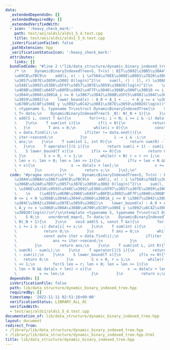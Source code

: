 ```yaml
---
data:
  _extendedDependsOn: []
  _extendedRequiredBy: []
  _extendedVerifiedWith:
  - icon: ':heavy_check_mark:'
    path: test/aoj/alds1/alds1_5_d.test.cpp
    title: test/aoj/alds1/alds1_5_d.test.cpp
  _isVerificationFailed: false
  _pathExtension: hpp
  _verificationStatusIcon: ':heavy_check_mark:'
  attributes:
    links: []
  bundledCode: "#line 2 \"lib/data_structure/dynamic_binary_indexed_tree.hpp\"\n\n\
    /* \n    DynamicBinaryIndexedTree<S, T>(n) : BIT\u3092\u30B5\u30A4\u30BAn\u3067\
    \u69CB\u7BC9\n    add(i, x) : i \u756A\u76EE\u306E\u8981\u7D20\u306B\u52A0\u7B97\
    \u3057\u307E\u3059\u3002 O(log(n)^2)\n    sum(l, r) : [l, r) \u306E\u533A\u9593\
    \u548C\u3092\u53D6\u5F97\u3057\u307E\u3059\u3002O(log(n)^2)\n    \n    (\u4EE5\
    \u4E0B\u306E\u6A5F\u80FD\u3092\u4F7F\u3046\u306B\u306F\u30010 <= i < N \u306B\u304A\
    \u3044\u3066\u3001A_i >= 0 \u3067\u3042\u308B\u5FC5\u8981\u304C\u3042\u308A\u307E\
    \u3059\u3002)\n    lower_bound(x) : A_0 + A_1 + ... + A_y >= x \u3068\u306A\u308B\
    \u6700\u5C0F\u306E y \u3092\u6C42\u3081\u307E\u3059\u3002O(log(n))\n*/\n\ntemplate\
    \ <typename S, typename T>\nstruct DynamicBinaryIndexedTree{\n    S N;\n    unordered_map<S,\
    \ T> data;\n    DynamicBinaryIndexedTree(S _N): N(_N + 1){\n    }\n\n    void\
    \ add(S i, const T &x){\n        for(++i; i < N; i += i & -i) data[i] += x;\n\
    \    }\n\n    T sum(int i){\n        if(i < 0){\n            return 0;\n     \
    \   }\n        T ans = 0;\n        while(i > 0){\n            const auto iter\
    \ = data.find(i);\n            if(iter != data.end()){\n                ans +=\
    \ iter->second;\n            }\n            i -= i & -i;\n        }\n        return\
    \ ans;\n    }\n\n    T sum(int L, int R){\n        return sum(R) - sum(L);\n \
    \   }\n\n    T operator[](S i){\n        return sum(i + 1) - sum(i);\n    }\n\n\
    \    S lower_bound(T x){\n        if(x <= 0){\n            return 0;\n       \
    \ }\n        S v = 0, r = 1;\n        while(r < N) r = r << 1;\n        for(S\
    \ len = r; len > 0; len = len >> 1){\n            if(v + len < N && data[v + len]\
    \ < x){\n                x -= data[v + len];\n                v += len;\n    \
    \        }\n        }\n        return v;\n    }\n};\n"
  code: "#pragma once\n\n/* \n    DynamicBinaryIndexedTree<S, T>(n) : BIT\u3092\u30B5\
    \u30A4\u30BAn\u3067\u69CB\u7BC9\n    add(i, x) : i \u756A\u76EE\u306E\u8981\u7D20\
    \u306B\u52A0\u7B97\u3057\u307E\u3059\u3002 O(log(n)^2)\n    sum(l, r) : [l, r)\
    \ \u306E\u533A\u9593\u548C\u3092\u53D6\u5F97\u3057\u307E\u3059\u3002O(log(n)^2)\n\
    \    \n    (\u4EE5\u4E0B\u306E\u6A5F\u80FD\u3092\u4F7F\u3046\u306B\u306F\u3001\
    0 <= i < N \u306B\u304A\u3044\u3066\u3001A_i >= 0 \u3067\u3042\u308B\u5FC5\u8981\
    \u304C\u3042\u308A\u307E\u3059\u3002)\n    lower_bound(x) : A_0 + A_1 + ... +\
    \ A_y >= x \u3068\u306A\u308B\u6700\u5C0F\u306E y \u3092\u6C42\u3081\u307E\u3059\
    \u3002O(log(n))\n*/\n\ntemplate <typename S, typename T>\nstruct DynamicBinaryIndexedTree{\n\
    \    S N;\n    unordered_map<S, T> data;\n    DynamicBinaryIndexedTree(S _N):\
    \ N(_N + 1){\n    }\n\n    void add(S i, const T &x){\n        for(++i; i < N;\
    \ i += i & -i) data[i] += x;\n    }\n\n    T sum(int i){\n        if(i < 0){\n\
    \            return 0;\n        }\n        T ans = 0;\n        while(i > 0){\n\
    \            const auto iter = data.find(i);\n            if(iter != data.end()){\n\
    \                ans += iter->second;\n            }\n            i -= i & -i;\n\
    \        }\n        return ans;\n    }\n\n    T sum(int L, int R){\n        return\
    \ sum(R) - sum(L);\n    }\n\n    T operator[](S i){\n        return sum(i + 1)\
    \ - sum(i);\n    }\n\n    S lower_bound(T x){\n        if(x <= 0){\n         \
    \   return 0;\n        }\n        S v = 0, r = 1;\n        while(r < N) r = r\
    \ << 1;\n        for(S len = r; len > 0; len = len >> 1){\n            if(v +\
    \ len < N && data[v + len] < x){\n                x -= data[v + len];\n      \
    \          v += len;\n            }\n        }\n        return v;\n    }\n};"
  dependsOn: []
  isVerificationFile: false
  path: lib/data_structure/dynamic_binary_indexed_tree.hpp
  requiredBy: []
  timestamp: '2022-11-11 02:51:16+09:00'
  verificationStatus: LIBRARY_ALL_AC
  verifiedWith:
  - test/aoj/alds1/alds1_5_d.test.cpp
documentation_of: lib/data_structure/dynamic_binary_indexed_tree.hpp
layout: document
redirect_from:
- /library/lib/data_structure/dynamic_binary_indexed_tree.hpp
- /library/lib/data_structure/dynamic_binary_indexed_tree.hpp.html
title: lib/data_structure/dynamic_binary_indexed_tree.hpp
---
```

